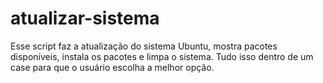 # atualizar-sistema
Esse script faz a atualização do sistema Ubuntu, mostra pacotes disponíveis, instala os pacotes e limpa o sistema. Tudo isso dentro de um case para que o usuário escolha a melhor opção.
